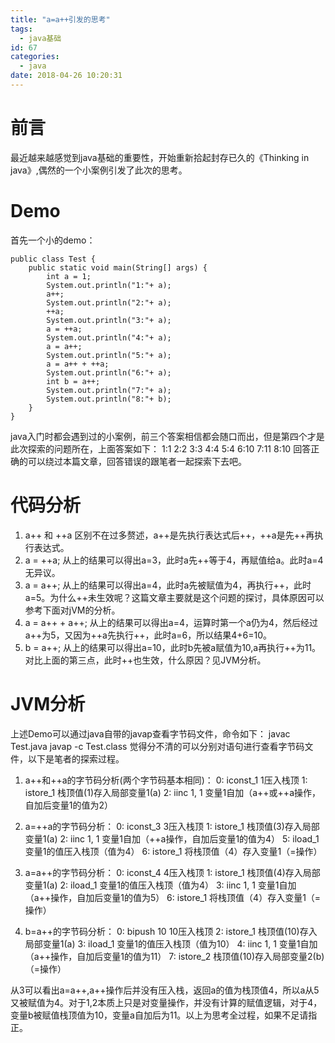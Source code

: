 ```yaml
---
title: "a=a++引发的思考"
tags:
  - java基础
id: 67
categories:
  - java
date: 2018-04-26 10:20:31
---
```

# 前言 #

最近越来越感觉到java基础的重要性，开始重新拾起封存已久的《Thinking in java》,偶然的一个小案例引发了此次的思考。

# Demo #

首先一个小的demo：

	public class Test {
		public static void main(String[] args) {
			int a = 1;
			System.out.println("1:"+ a);
			a++;
			System.out.println("2:"+ a);
			++a;
			System.out.println("3:"+ a);
			a = ++a;
			System.out.println("4:"+ a);
			a = a++;
			System.out.println("5:"+ a);
			a = a++ + ++a;
			System.out.println("6:"+ a);
			int b = a++;
			System.out.println("7:"+ a);
			System.out.println("8:"+ b);
		}
	}

java入门时都会遇到过的小案例，前三个答案相信都会随口而出，但是第四个才是此次探索的问题所在，上面答案如下：
	1:1
	2:2
	3:3
	4:4
	5:4
	6:10
	7:11
	8:10
回答正确的可以绕过本篇文章，回答错误的跟笔者一起探索下去吧。

# 代码分析 #
1. a++ 和 ++a 区别不在过多赘述，a++是先执行表达式后++，++a是先++再执行表达式。
2. a = ++a; 从上的结果可以得出a=3，此时a先++等于4，再赋值给a。此时a=4无异议。
3. a = a++; 从上的结果可以得出a=4，此时a先被赋值为4，再执行++，此时a=5。为什么++未生效呢？这篇文章主要就是这个问题的探讨，具体原因可以参考下面对jVM的分析。
4. a = a++ + a++; 从上的结果可以得出a=4，运算时第一个a仍为4，然后经过a++为5，又因为++a先执行++，此时a=6，所以结果4+6=10。
5. b = a++; 从上的结果可以得出a=10，此时b先被a赋值为10,a再执行++为11。对比上面的第三点，此时++也生效，什么原因？见JVM分析。

# JVM分析 #

上述Demo可以通过java自带的javap查看字节码文件，命令如下：
	javac Test.java
	javap -c Test.class
觉得分不清的可以分别对语句进行查看字节码文件，以下是笔者的探索过程。
1. a++和++a的字节码分析(两个字节码基本相同)：
	   0: iconst_1					1压入栈顶
       1: istore_1					栈顶值(1)存入局部变量1(a)
       2: iinc          1, 1		变量1自加（a++或++a操作，自加后变量1的值为2）  

2. a=++a的字节码分析：
	   0: iconst_3					3压入栈顶
       1: istore_1					栈顶值(3)存入局部变量1(a)
       2: iinc          1, 1		变量1自加（++a操作，自加后变量1的值为4）
       5: iload_1					变量1的值压入栈顶（值为4）
       6: istore_1					将栈顶值（4）存入变量1（=操作）
				
3. a=a++的字节码分析：
       0: iconst_4					4压入栈顶
       1: istore_1					栈顶值(4)存入局部变量1(a)
       2: iload_1					变量1的值压入栈顶（值为4）
       3: iinc          1, 1		变量1自加（a++操作，自加后变量1的值为5）
       6: istore_1					将栈顶值（4）存入变量1（=操作）  

4. b=a++的字节码分析：
       0: bipush        10			10压入栈顶
       2: istore_1					栈顶值(10)存入局部变量1(a)
       3: iload_1					变量1的值压入栈顶（值为10）
       4: iinc          1, 1		变量1自加（a++操作，自加后变量1的值为11）
       7: istore_2					栈顶值(10)存入局部变量2(b)（=操作）
        
从3可以看出a=a++,a++操作后并没有压入栈，返回a的值为栈顶值4，所以a从5又被赋值为4。对于1,2本质上只是对变量操作，并没有计算的赋值逻辑，对于4，变量b被赋值栈顶值为10，变量a自加后为11。以上为思考全过程，如果不足请指正。





